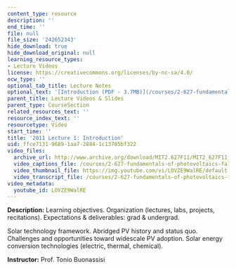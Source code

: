 ```yaml
---
content_type: resource
description: ''
end_time: ''
file: null
file_size: '242652343'
hide_download: true
hide_download_original: null
learning_resource_types:
- Lecture Videos
license: https://creativecommons.org/licenses/by-nc-sa/4.0/
ocw_type: ''
optional_tab_title: Lecture Notes
optional_text: '[Introduction (PDF - 3.7MB)](/courses/2-627-fundamentals-of-photovoltaics-fall-2013/resources/mit2_627f13_lec01)'
parent_title: Lecture Videos & Slides
parent_type: CourseSection
related_resources_text: ''
resource_index_text: ''
resourcetype: Video
start_time: ''
title: '2011 Lecture 1: Introduction'
uid: ffce7131-9689-1aa7-2884-1c13785bf322
video_files:
  archive_url: http://www.archive.org/download/MIT2.627F11/MIT2_627F11_lec01_300k.mp4
  video_captions_file: /courses/2-627-fundamentals-of-photovoltaics-fall-2013/e06bbce6147a51d39170eb196aac35cd_LOVZE9WalRE.vtt
  video_thumbnail_file: https://img.youtube.com/vi/LOVZE9WalRE/default.jpg
  video_transcript_file: /courses/2-627-fundamentals-of-photovoltaics-fall-2013/7e3b7d5820ae05d126bfbb6af5800db1_LOVZE9WalRE.pdf
video_metadata:
  youtube_id: LOVZE9WalRE
---
```


**Description:** Learning objectives. Organization (lectures, labs, projects, recitations). Expectations & deliverables: grad & undergrad.

Solar technology framework. Abridged PV history and status quo. Challenges and opportunities toward widescale PV adoption. Solar energy conversion technologies (electric, thermal, chemical).

**Instructor:** Prof. Tonio Buonassisi

